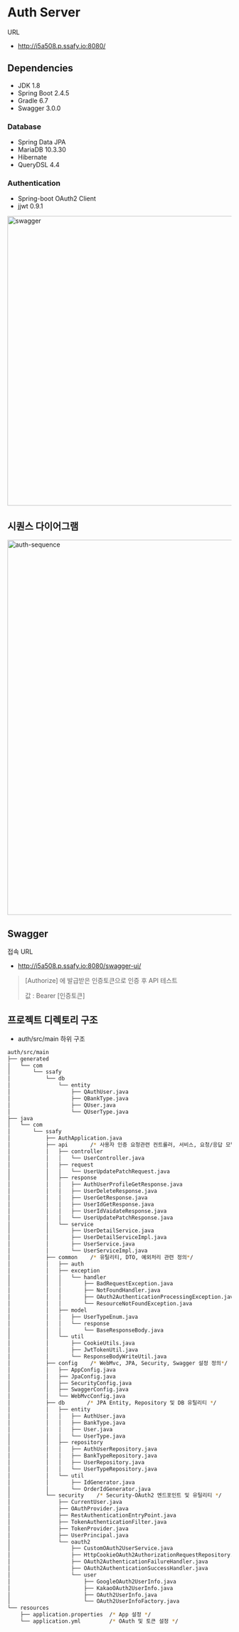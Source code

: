 # Auth Server
URL
- http://i5a508.p.ssafy.io:8080/

## Dependencies
- JDK 1.8
- Spring Boot 2.4.5
- Gradle 6.7
- Swagger 3.0.0

### Database
- Spring Data JPA
- MariaDB 10.3.30
- Hibernate
- QueryDSL 4.4

### Authentication
- Spring-boot OAuth2 Client
- jjwt 0.9.1

<img width="651" alt="swagger" src="https://user-images.githubusercontent.com/49678555/128445148-8792e5ff-f0d8-4ebe-ba36-7a52bad327e8.png">

## 시퀀스 다이어그램
<img width="843" alt="auth-sequence" src="https://user-images.githubusercontent.com/49678555/128441553-9b6555dc-edc6-4eea-a1c2-56ce50e9e531.png">

## Swagger
접속 URL
- http://i5a508.p.ssafy.io:8080/swagger-ui/

> [Authorize] 에 발급받은 인증토큰으로 인증 후 API 테스트
>
> 값 : Bearer [인증토큰]

## 프로젝트 디렉토리 구조 
- auth/src/main 하위 구조

```bash
auth/src/main
├── generated
│   └── com
│       └── ssafy
│           └── db
│               └── entity
│                   ├── QAuthUser.java
│                   ├── QBankType.java
│                   ├── QUser.java
│                   └── QUserType.java
├── java
│   └── com
│       └── ssafy
│           ├── AuthApplication.java
│           ├── api       /* 사용자 인증 요청관련 컨트롤러, 서비스, 요청/응답 모델 */
│           │   ├── controller
│           │   │   └── UserController.java
│           │   ├── request
│           │   │   └── UserUpdatePatchRequest.java
│           │   ├── response
│           │   │   ├── AuthUserProfileGetResponse.java
│           │   │   ├── UserDeleteResponse.java
│           │   │   ├── UserGetResponse.java
│           │   │   ├── UserIdGetResponse.java
│           │   │   ├── UserIdVaidateResponse.java
│           │   │   └── UserUpdatePatchResponse.java
│           │   └── service
│           │       ├── UserDetailService.java
│           │       ├── UserDetailServiceImpl.java
│           │       ├── UserService.java
│           │       └── UserServiceImpl.java
│           ├── common    /* 유틸리티, DTO, 예외처리 관련 정의*/
│           │   ├── auth
│           │   ├── exception
│           │   │   └── handler
│           │   │       ├── BadRequestException.java
│           │   │       ├── NotFoundHandler.java
│           │   │       ├── OAuth2AuthenticationProcessingException.java
│           │   │       └── ResourceNotFoundException.java
│           │   ├── model
│           │   │   ├── UserTypeEnum.java
│           │   │   └── response
│           │   │       └── BaseResponseBody.java
│           │   └── util
│           │       ├── CookieUtils.java
│           │       ├── JwtTokenUtil.java
│           │       └── ResponseBodyWriteUtil.java
│           ├── config    /* WebMvc, JPA, Security, Swagger 설정 정의*/
│           │   ├── AppConfig.java
│           │   ├── JpaConfig.java
│           │   ├── SecurityConfig.java
│           │   ├── SwaggerConfig.java
│           │   └── WebMvcConfig.java
│           ├── db       /* JPA Entity, Repository 및 DB 유틸리티 */
│           │   ├── entity
│           │   │   ├── AuthUser.java
│           │   │   ├── BankType.java
│           │   │   ├── User.java
│           │   │   └── UserType.java
│           │   ├── repository
│           │   │   ├── AuthUserRepository.java
│           │   │   ├── BankTypeRepository.java
│           │   │   ├── UserRepository.java
│           │   │   └── UserTypeRepository.java
│           │   └── util
│           │       ├── IdGenerator.java
│           │       └── OrderIdGenerator.java
│           └── security    /* Security-OAuth2 엔드포인트 및 유틸리티 */
│               ├── CurrentUser.java
│               ├── OAuthProvider.java
│               ├── RestAuthenticationEntryPoint.java
│               ├── TokenAuthenticationFilter.java
│               ├── TokenProvider.java
│               ├── UserPrincipal.java
│               └── oauth2
│                   ├── CustomOAuth2UserService.java
│                   ├── HttpCookieOAuth2AuthorizationRequestRepository.java
│                   ├── OAuth2AuthenticationFailureHandler.java
│                   ├── OAuth2AuthenticationSuccessHandler.java
│                   └── user
│                       ├── GoogleOAuth2UserInfo.java
│                       ├── KakaoOAuth2UserInfo.java
│                       ├── OAuth2UserInfo.java
│                       └── OAuth2UserInfoFactory.java
└── resources
    ├── application.properties  /* App 설정 */
    └── application.yml         /* OAuth 및 토큰 설정 */

```
